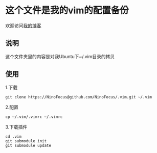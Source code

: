 # 这个文件是我的vim的配置备份
欢迎访问[我的博客](http://ninofocus.com)

## 说明
这个文件夹里的内容是对我Ubuntu下~/.vim目录的拷贝

## 使用
1.下载 
  
    git clone https://NinoFocus@github.com/NinoFocus/.vim.git ~/.vim
  

2.配置

    cp ~/.vim/.vimrc ~/.vimrc


3.下载插件

    cd .vim
    git submodule init
    git submodule update

